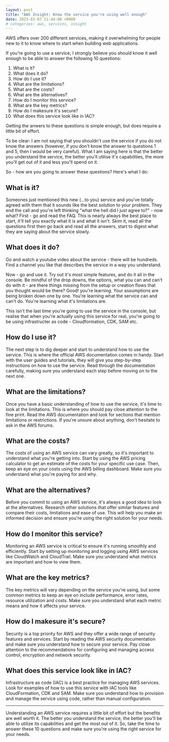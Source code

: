```yaml
---
layout: post
title: "AWS Insight: Know the service you're using well enough"
date: 2023-02-07 11:44:08 +0000
# categories: aws, services, insight
---
```


AWS offers over 200 different services, making it overwhelming for people new to it to know where to start when building web applications.

If you're going to use a service, I strongly believe you should know it well enough to be able to answer the following 10 questions:

1. What is it?
2. What does it do?
3. How do I use it?
4. What are the limitations?
5. What are the costs?
6. What are the alternatives?
7. How do I monitor this service?
8. What are the key metrics?
9. How do I makesure it's secure?
10. What does this service look like in IAC?

Getting the anwers to these questions is simple enough, but does require a little bit of effort.

To be clear: I am not saying that you shouldn't use the service if you do not know the answers (however, if you don't know the answer to questions 1 and 5, then I would be very careful). What I am saying here is that the better you understand the service, the better you'll utilise it's capabilities, the more you'll get out of it and less you'll spend on it.

So - how are you going to answer these questions? Here's what I do:

## What is it?

Someones just mentioned this new (...to you) service and you've totally agreed with them that it sounds like the best solution to your problem. They end the call and you're left thinking "what the hell did I just agree to?" - now what? First - go and read the FAQ. This is nearly always the best place to start, it'll tell you exactly what it is and what it isn't. Skim it, read all the questions first then go back and read all the answers, start to digest what they are saying about the service slowly. 

## What does it do?

Go and watch a youtube video about the service - there will be hundreds. Find a channel you like that describes the service in a way you understand.

Now - go and use it. Try out it's most simple features, and do it all in the console. Be mindful of the drop downs, the options, what you can and can't do with it - are there things missing from the setup or creation flows that you thought would be there? Good! you're learning. Your assumptions are being broken down one by one. You're learning what the service can and can't do. You're learning what it's limitations are.

This isn't the last time you're going to use the service in the console, but realise that when you're actually using this service for real, you're going to be using infrastructer as code - Cloudformation, CDK, SAM etc.

## How do I use it?

The next step is to dig deeper and start to understand how to use the service. This is where the official AWS documentation comes in handy. Start with the user guides and tutorials, they will give you step-by-step instructions on how to use the service. Read through the documentation carefully, making sure you understand each step before moving on to the next one.

## What are the limitations?

Once you have a basic understanding of how to use the service, it's time to look at the limitations. This is where you should pay close attention to the fine print. Read the AWS documentation and look for sections that mention limitations or restrictions. If you're unsure about anything, don't hesitate to ask in the AWS forums.

## What are the costs?

The costs of using an AWS service can vary greatly, so it's important to understand what you're getting into. Start by using the AWS pricing calculator to get an estimate of the costs for your specific use case. Then, keep an eye on your costs using the AWS billing dashboard. Make sure you understand what you're paying for and why.

## What are the alternatives?

Before you commit to using an AWS service, it's always a good idea to look at the alternatives. Research other solutions that offer similar features and compare their costs, limitations and ease of use. This will help you make an informed decision and ensure you're using the right solution for your needs.

## How do I monitor this service?

Monitoring an AWS service is critical to ensure it's running smoothly and efficiently. Start by setting up monitoring and logging using AWS services like CloudWatch and CloudTrail. Make sure you understand what metrics are important and how to view them.

## What are the key metrics?

The key metrics will vary depending on the service you're using, but some common metrics to keep an eye on include performance, error rates, resource utilization and costs. Make sure you understand what each metric means and how it affects your service.

## How do I makesure it's secure?

Security is a top priority for AWS and they offer a wide range of security features and services. Start by reading the AWS security documentation and make sure you understand how to secure your service. Pay close attention to the recommendations for configuring and managing access control, encryption and network security.

## What does this service look like in IAC?

Infrastructure as code (IAC) is a best practice for managing AWS services. Look for examples of how to use this service with IAC tools like CloudFormation, CDK and SAM. Make sure you understand how to provision and manage the service using code, rather than manual configuration.

---

Understanding an AWS service requires a little bit of effort but the benefits are well worth it. The better you understand the service, the better you'll be able to utilize its capabilities and get the most out of it. So, take the time to answer these 10 questions and make sure you're using the right service for your needs.
